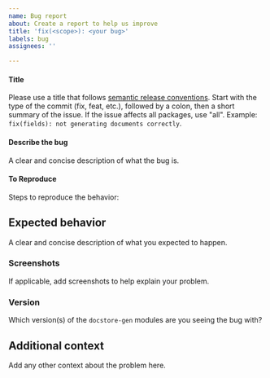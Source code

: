 ```yaml
---
name: Bug report
about: Create a report to help us improve
title: 'fix(<scope>): <your bug>'
labels: bug
assignees: ''

---
```


#### Title
Please use a title that follows [semantic release conventions](https://www.conventionalcommits.org/). Start with the type of the commit (fix, feat, etc.), followed by a colon, then a short summary of the issue. If the issue affects all packages, use "all". Example: `fix(fields): not generating documents correctly`.

#### Describe the bug
A clear and concise description of what the bug is.

#### To Reproduce
Steps to reproduce the behavior:

## Expected behavior
A clear and concise description of what you expected to happen.

### Screenshots
If applicable, add screenshots to help explain your problem.

### Version
Which version(s) of the `docstore-gen` modules are you seeing the bug with?

## Additional context
Add any other context about the problem here.
